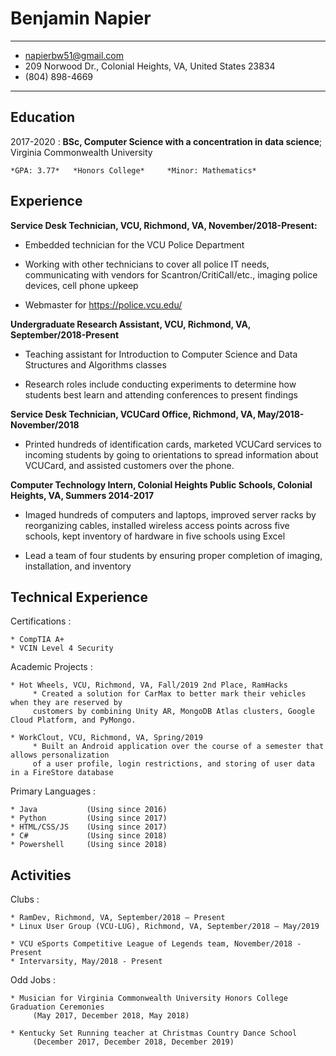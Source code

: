 Benjamin Napier
============

-----------------------     ----------------------------
* napierbw51@gmail.com
* 209 Norwood Dr., Colonial Heights, VA, United States 23834
* (804) 898-4669
-----------------------     ----------------------------

Education
---------

2017-2020
:   **BSc, Computer Science with a concentration in data science**; Virginia Commonwealth University

    *GPA: 3.77*   *Honors College*     *Minor: Mathematics*
    
Experience
----------

**Service Desk Technician, VCU, Richmond, VA, November/2018-Present:**

* Embedded technician for the VCU Police Department

* Working with other technicians to cover all police IT needs, communicating with vendors for Scantron/CritiCall/etc., imaging police devices, cell phone upkeep

* Webmaster for https://police.vcu.edu/

**Undergraduate Research Assistant, VCU, Richmond, VA, September/2018-Present**

* Teaching assistant for Introduction to Computer Science and Data Structures and Algorithms classes

* Research roles include conducting experiments to determine how students best learn and attending conferences to present findings

**Service Desk Technician, VCUCard Office, Richmond, VA, May/2018-November/2018**

* Printed hundreds of identification cards, marketed VCUCard services to incoming students by going to orientations to spread information about VCUCard, and assisted customers over the phone.

**Computer Technology Intern, Colonial Heights Public Schools, Colonial Heights, VA, Summers 2014-2017**

* Imaged hundreds of computers and laptops, improved server racks by reorganizing cables, installed wireless access points across five schools, kept inventory of hardware in five schools using Excel

* Lead a team of four students by ensuring proper completion of imaging, installation, and inventory


Technical Experience
--------------------

Certifications
:   

    * CompTIA A+
    * VCIN Level 4 Security

Academic Projects
:   

    * Hot Wheels, VCU, Richmond, VA, Fall/2019 2nd Place, RamHacks
         * Created a solution for CarMax to better mark their vehicles when they are reserved by
         customers by combining Unity AR, MongoDB Atlas clusters, Google Cloud Platform, and PyMongo.

    * WorkClout, VCU, Richmond, VA, Spring/2019
         * Built an Android application over the course of a semester that allows personalization 
         of a user profile, login restrictions, and storing of user data in a FireStore database

Primary Languages
:   

    * Java           (Using since 2016)
    * Python         (Using since 2017)
    * HTML/CSS/JS    (Using since 2017)
    * C#             (Using since 2018)
    * Powershell     (Using since 2018)

Activities
--------------------

Clubs
:   

    * RamDev, Richmond, VA, September/2018 – Present
    * Linux User Group (VCU-LUG), Richmond, VA, September/2018 – May/2019
    
    * VCU eSports Competitive League of Legends team, November/2018 - Present
    * Intervarsity, May/2018 - Present
    
Odd Jobs
:   

    * Musician for Virginia Commonwealth University Honors College Graduation Ceremonies 
         (May 2017, December 2018, May 2018)
    
    * Kentucky Set Running teacher at Christmas Country Dance School 
         (December 2017, December 2018, December 2019)

